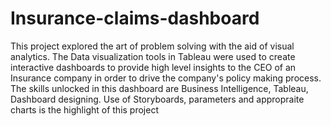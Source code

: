 # Insurance-claims-dashboard
 This project explored the art of problem solving with the aid of visual analytics. The Data visualization tools in Tableau were used to create interactive dashboards to provide high level insights to the CEO of an Insurance company in order to drive the company's policy making process. The skills unlocked in this dashboard are Business Intelligence, Tableau, Dashboard designing.
Use of Storyboards, parameters and appropraite charts is the highlight of this project 
